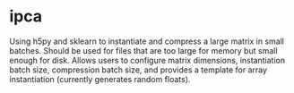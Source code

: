 # ipca

Using h5py and sklearn to instantiate and compress a large matrix in small batches. Should be used for files that are too large for memory but small enough for disk. Allows users to configure matrix dimensions, instantiation batch size, compression batch size, and provides a template for array instantiation (currently generates random floats).

